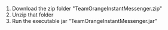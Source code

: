 1. Download the zip folder "TeamOrangeInstantMessenger.zip"
2. Unzip that folder
3. Run the executable jar "TeamOrangeInstantMessenger.jar"
